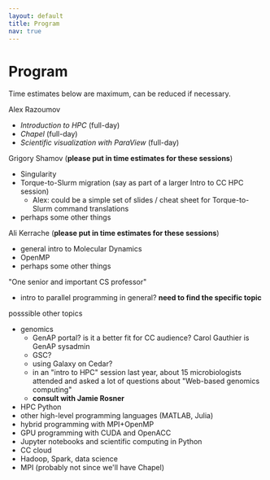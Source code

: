 ```yaml
---
layout: default
title: Program
nav: true
---
```


# Program

Time estimates below are maximum, can be reduced if necessary.

Alex Razoumov
- *Introduction to HPC* (full-day)
- *Chapel* (full-day)
- *Scientific visualization with ParaView* (full-day)

Grigory Shamov (**please put in time estimates for these sessions**)
- Singularity
- Torque-to-Slurm migration (say as part of a larger Intro to CC HPC session)
  - Alex: could be a simple set of slides / cheat sheet for Torque-to-Slurm command translations
- perhaps some other things

Ali Kerrache (**please put in time estimates for these sessions**)
- general intro to Molecular Dynamics
- OpenMP
- perhaps some other things

"One senior and important CS professor"
- intro to parallel programming in general? **need to find the specific topic**

posssible other topics
- genomics
  - GenAP portal? is it a better fit for CC audience? Carol Gauthier is GenAP sysadmin
  - GSC?
  - using Galaxy on Cedar?
  - in an "intro to HPC" session last year, about 15 microbiologists attended and asked a lot of
    questions about "Web-based genomics computing"
  - **consult with Jamie Rosner**
- HPC Python
- other high-level programming languages (MATLAB, Julia)
- hybrid programming with MPI+OpenMP
- GPU programming with CUDA and OpenACC
- Jupyter notebooks and scientific computing in Python
- CC cloud
- Hadoop, Spark, data science
- MPI (probably not since we'll have Chapel)
